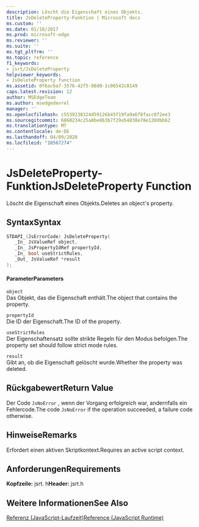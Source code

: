 ```yaml
---
description: Löscht die Eigenschaft eines Objekts.
title: JsDeleteProperty-Funktion | Microsoft docs
ms.custom: ''
ms.date: 01/18/2017
ms.prod: microsoft-edge
ms.reviewer: ''
ms.suite: ''
ms.tgt_pltfrm: ''
ms.topic: reference
f1_keywords:
- jsrt/JsDeleteProperty
helpviewer_keywords:
- JsDeleteProperty function
ms.assetid: 0f6ac6a7-3576-42f5-98d0-1c06542c8149
caps.latest.revision: 12
author: MSEdgeTeam
ms.author: msedgedevrel
manager: ''
ms.openlocfilehash: c5539238324d59126b45f19fa9a6f8facc0f2ee3
ms.sourcegitcommit: 6860234c25a8be863b7f29a54838e78e120dbb62
ms.translationtype: MT
ms.contentlocale: de-DE
ms.lasthandoff: 04/09/2020
ms.locfileid: "10567274"
---
```

# <span data-ttu-id="ee400-103">JsDeleteProperty-Funktion</span><span class="sxs-lookup"><span data-stu-id="ee400-103">JsDeleteProperty Function</span></span>
<span data-ttu-id="ee400-104">Löscht die Eigenschaft eines Objekts.</span><span class="sxs-lookup"><span data-stu-id="ee400-104">Deletes an object's property.</span></span>  
  
## <span data-ttu-id="ee400-105">Syntax</span><span class="sxs-lookup"><span data-stu-id="ee400-105">Syntax</span></span>  
  
```cpp  
STDAPI_(JsErrorCode) JsDeleteProperty(  
   _In_ JsValueRef object,  
   _In_ JsPropertyIdRef propertyId,  
   _In_ bool useStrictRules,  
   _Out_ JsValueRef *result  
);  
```  
  
#### <span data-ttu-id="ee400-106">Parameter</span><span class="sxs-lookup"><span data-stu-id="ee400-106">Parameters</span></span>  
 `object`  
 <span data-ttu-id="ee400-107">Das Objekt, das die Eigenschaft enthält.</span><span class="sxs-lookup"><span data-stu-id="ee400-107">The object that contains the property.</span></span>  
  
 `propertyId`  
 <span data-ttu-id="ee400-108">Die ID der Eigenschaft.</span><span class="sxs-lookup"><span data-stu-id="ee400-108">The ID of the property.</span></span>  
  
 `useStrictRules`  
 <span data-ttu-id="ee400-109">Der Eigenschaftensatz sollte strikte Regeln für den Modus befolgen.</span><span class="sxs-lookup"><span data-stu-id="ee400-109">The property set should follow strict mode rules.</span></span>  
  
 `result`  
 <span data-ttu-id="ee400-110">Gibt an, ob die Eigenschaft gelöscht wurde.</span><span class="sxs-lookup"><span data-stu-id="ee400-110">Whether the property was deleted.</span></span>  
  
## <span data-ttu-id="ee400-111">Rückgabewert</span><span class="sxs-lookup"><span data-stu-id="ee400-111">Return Value</span></span>  
 <span data-ttu-id="ee400-112">Der Code `JsNoError` , wenn der Vorgang erfolgreich war, andernfalls ein Fehlercode.</span><span class="sxs-lookup"><span data-stu-id="ee400-112">The code `JsNoError` if the operation succeeded, a failure code otherwise.</span></span>  
  
## <span data-ttu-id="ee400-113">Hinweise</span><span class="sxs-lookup"><span data-stu-id="ee400-113">Remarks</span></span>  
 <span data-ttu-id="ee400-114">Erfordert einen aktiven Skriptkontext.</span><span class="sxs-lookup"><span data-stu-id="ee400-114">Requires an active script context.</span></span>  
  
## <span data-ttu-id="ee400-115">Anforderungen</span><span class="sxs-lookup"><span data-stu-id="ee400-115">Requirements</span></span>  
 <span data-ttu-id="ee400-116">**Kopfzeile:** jsrt. h</span><span class="sxs-lookup"><span data-stu-id="ee400-116">**Header:** jsrt.h</span></span>  
  
## <span data-ttu-id="ee400-117">Weitere Informationen</span><span class="sxs-lookup"><span data-stu-id="ee400-117">See Also</span></span>  
 [<span data-ttu-id="ee400-118">Referenz (JavaScript-Laufzeit)</span><span class="sxs-lookup"><span data-stu-id="ee400-118">Reference (JavaScript Runtime)</span></span>](../chakra-hosting/reference-javascript-runtime.md)